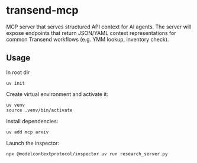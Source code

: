 # transend-mcp
MCP server that serves structured API context for AI agents. The server will expose endpoints that return JSON/YAML context representations for common Transend workflows (e.g. YMM lookup, inventory check).

## Usage
In root dir

    uv init

Create virtual environment and activate it:

    uv venv
    source .venv/bin/activate

Install dependencies:

    uv add mcp arxiv

Launch the inspector:

    npx @modelcontextprotocol/inspector uv run research_server.py